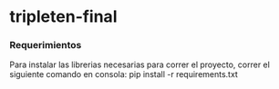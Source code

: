 # tripleten-final


### Requerimientos
Para instalar las librerias necesarias para correr el proyecto, correr el siguiente comando en consola:
pip install -r requirements.txt
